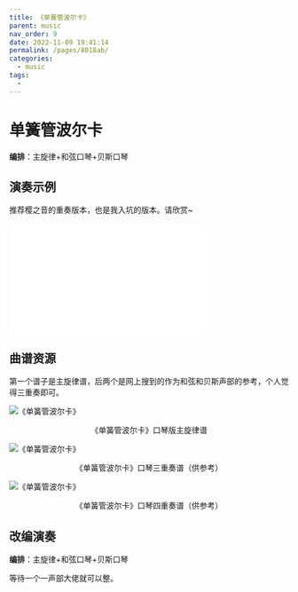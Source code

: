 ```yaml
---
title: 《单簧管波尔卡》
parent: music
nav_order: 9
date: 2022-11-09 19:41:14
permalink: /pages/8018ab/
categories: 
  - music
tags: 
  - 
---
```


# 单簧管波尔卡

**编排**：主旋律+和弦口琴+贝斯口琴

## 演奏示例

推荐樱之音的重奏版本，也是我入坑的版本。请欣赏~

<iframe  height=198     width=352  src="//player.bilibili.com/player.html?aid=35720317&bvid=BV1ft411m78S&cid=62659416&page=1" scrolling="no" border="0" frameborder="no" framespacing="0" allowfullscreen="true"> </iframe> 





## 曲谱资源

第一个谱子是主旋律谱，后两个是网上搜到的作为和弦和贝斯声部的参考，个人觉得三重奏即可。

![《单簧管波尔卡》](https://cdn.jsdelivr.net/gh/lei-wei/pic_bed/img/9adb5389fe42d8dd.png "《单簧管波尔卡》口琴版主旋律谱")

<center>《单簧管波尔卡》口琴版主旋律谱
</center>

![《单簧管波尔卡》](https://cdn.jsdelivr.net/gh/lei-wei/pic_bed/img/50dfc56b8e2a3641.png "《单簧管波尔卡》口琴三重奏谱（供参考）")

<center>《单簧管波尔卡》口琴三重奏谱（供参考）
</center>

![《单簧管波尔卡》](https://cdn.jsdelivr.net/gh/lei-wei/pic_bed/img/bf230edd58064f2a.png "《单簧管波尔卡》口琴四重奏谱（供参考）")

<center>《单簧管波尔卡》口琴四重奏谱（供参考）
</center>


## 改编演奏
**编排**：主旋律+和弦口琴+贝斯口琴

等待一个一声部大佬就可以整。




